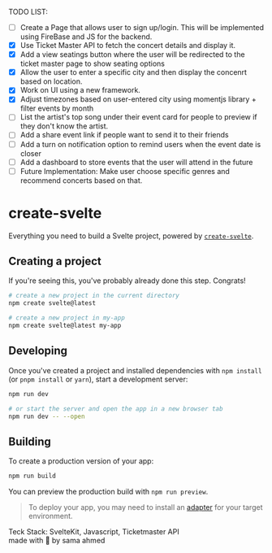 TODO LIST:
- [ ] Create a Page that allows user to sign up/login. This will be implemented using FireBase and JS for the backend.
- [x] Use Ticket Master API to fetch the concert details and display it.
- [x] Add a view seatings button where the user will be redirected to the ticket master page to show seating options
- [x] Allow the user to enter a specific city and then display the concenrt based on location.
- [x] Work on UI using a new framework.
- [x] Adjust timezones based on user-entered city using momentjs library + filter events by month
- [ ] List the artist's top song under their event card for people to preview if they don't know the artist.
- [ ] Add a share event link if people want to send it to their friends
- [ ] Add a turn on notification option to remind users when the event date is closer
- [ ] Add a dashboard to store events that the user will attend in the future
- [ ] Future Implementation: Make user choose specific genres and recommend concerts based on that.

# create-svelte

Everything you need to build a Svelte project, powered by [`create-svelte`](https://github.com/sveltejs/kit/tree/main/packages/create-svelte).

## Creating a project

If you're seeing this, you've probably already done this step. Congrats!

```bash
# create a new project in the current directory
npm create svelte@latest

# create a new project in my-app
npm create svelte@latest my-app
```

## Developing

Once you've created a project and installed dependencies with `npm install` (or `pnpm install` or `yarn`), start a development server:

```bash
npm run dev

# or start the server and open the app in a new browser tab
npm run dev -- --open
```

## Building

To create a production version of your app:

```bash
npm run build
```

You can preview the production build with `npm run preview`.

> To deploy your app, you may need to install an [adapter](https://kit.svelte.dev/docs/adapters) for your target environment.


Teck Stack: SvelteKit, Javascript, Ticketmaster API <br>
made with 💚 by sama ahmed

